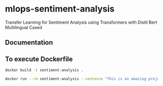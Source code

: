 # mlops-sentiment-analysis
Transfer Learning for Sentiment Analysis using Transformers with Distil Bert Multilingual Cased

## Documentation



## To execute Dockerfile
```bash
docker build -t sentiment-analysis .
```

```bash
docker run --rm sentiment-analysis --sentence "This is an amazing project!"
```